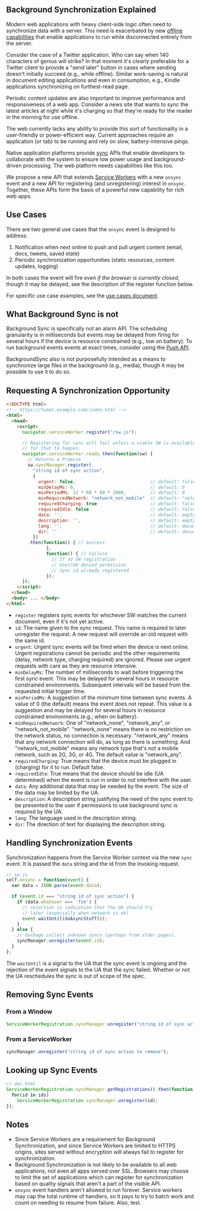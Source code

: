 <h2>Background Synchronization Explained</h2>

Modern web applications with heavy client-side logic often need to synchronize data with a server. This need is exacerbated by new [offline capabilities](https://github.com/slightlyoff/ServiceWorker) that enable applications to run while disconnected entirely from the server.

Consider the case of a Twitter application. Who can say when 140 characters of genius will strike? In that moment it's _clearly_ preferable for a Twitter client to provide a "send later" button in cases where sending doesn't initially succeed (e.g., while offline). Similar work-saving is natural in document editing applications and even in consumption, e.g., Kindle applications synchronizing on furthest-read page.

Periodic content updates are also important to improve performance and responsiveness of a web app. Consider a news site that wants to sync the latest articles at night while it's charging so that they're ready for the reader in the morning for use offline.

The web currently lacks any ability to provide this sort of functionality in a user-friendly or power-efficient way. Current approaches require an application (or tab) to be running and rely on slow, battery-intensive pings.

Native application platforms provide  [sync](https://developer.android.com/training/sync-adapters/running-sync-adapter.html) APIs that enable developers to collaborate with the system to ensure low power usage and background-driven processing. The web platform needs capabilities like this too.

We propose a new API that extends [Service Workers](https://github.com/slightlyoff/ServiceWorker) with a new `onsync` event and a new API for registering (and unregistering) interest in `onsync`. Together, these APIs form the basis of a powerful new capability for rich web apps.

## Use Cases

There are two general use cases that the `onsync` event is designed to address:

1. Notification when next online to push and pull urgent content (email, docs, tweets, saved state)
2. Periodic synchronization opportunities (static resources, content updates, logging)

In both cases the event will fire _even if the browser is currently closed_, though it may be delayed, see the description of the register function below.

For specific use case examples, see the [use cases document](https://slightlyoff.github.io/BackgroundSync/use_cases.html).

## What Background Sync is not
Background Sync is specifically not an alarm API. The scheduling granularity is in milliseconds but events may be delayed from firing for several hours if the device is resource constrained (e.g., low on battery). To run background events events at exact times, consider using the [Push API](https://w3c.github.io/push-api/).

BackgroundSync also is not purposefully intended as a means to synchronize large files in the background (e.g., media), though it may be possible to use it to do so.

## Requesting A Synchronization Opportunity

```html
<!DOCTYPE html>
<!-- https://tweet.example.com/index.html -->
<html>
  <head>
    <script>
      navigator.serviceWorker.register("/sw.js");

      // Registering for sync will fail unless a viable SW is available, so wait
      // for that to happen.
      navigator.serviceWorker.ready.then(function(sw) {
        // Returns a Promise
        sw.syncManager.register(
          "string id of sync action",
          {
            urgent: false,                            // default: false
            minDelayMs: 0,                            // default: 0
            minPeriodMs: 12 * 60 * 60 * 1000,         // default: 0
            minRequiredNetwork: "network_not_mobile"  // default: "network_any"
            requiredCharging: true                    // default: false
            requiredIdle: false                       // default: false
            data: '',                                 // default: empty string
            description: '',                          // default: empty string
            lang: '',                                 // default: document lang
            dir: ''                                   // default: document dir
          })
        .then(function() { // Success 
               },
               function() { // Failure
                 // If no SW registration
                 // User/UA denied permission
                 // Sync id already registered
               });
      });
    </script>
  </head>
  <body> ... </body>
</html>
```
* `register` registers sync events for whichever SW matches the current document, even if it's not yet active.
* `id`: The name given to the sync request.  This name is required to later unregister the request.  A new request will override an old request with the same id.
* `urgent`: Urgent sync events will be fired when the device is next online. Urgent registrations cannot be periodic and the other requirements (delay, network type, charging required) are ignored. Please use urgent requests with care as they are resource intensive.
* `minDelayMs`: The number of milliseconds to wait before triggering the first sync event. This may be delayed for several hours in resource constrained environments. Subsequent intervals will be based from the requested initial trigger time.
* `minPeriodMs`: A suggestion of the minimum time between sync events. A value of 0 (the default) means the event does not repeat. This value is a suggestion and may be delayed for several hours in resource constrained environments (e.g., when on battery). 
* `minRequiredNetwork`: One of "network_none", "network_any", or "network_not_mobile". "network_none" means there is no restriction on the network status, no connection is necessary. "network_any" means that any network connection will do, as long as there is something. And "network_not_mobile" means any network type that's not a mobile network, such as 2G, 3G, or 4G. The default value is "network_any".
* `requiredCharging`: True means that the device must be plugged in (charging) for it to run. Default false.
* `requiredIdle`: True means that the device should be idle (UA determined) when the event is run in order to not interfere with the user.
* `data`: Any additional data that may be needed by the event.  The size of the data may be limited by the UA.
* `description`: A description string justifying the need of the sync event to be presented to the user if permissions to use background sync is required by the UA.
* `lang`: The language used in the description string.
* `dir`: The direction of text for displaying the description string.

## Handling Synchronization Events

Synchronization happens from the Service Worker context via the new `sync` event. It is passed the `data` string and the id from the invoking request.

```js
// sw.js
self.onsync = function(event) {
  var data = JSON.parse(event.data);

  if (event.id === "string id of sync action") {
    if (data.whatever === 'foo') {
      // rejection is indication that the UA should try
      // later (especially when network is ok)
      event.waitUntil(doAsyncStuff());
    }
  } else {
    // Garbage collect unknown syncs (perhaps from older pages).
    syncManager.unregister(event.id);
  }
};
```
The `waitUntil` is a signal to the UA that the sync event is ongoing and the rejection of the event signals to the UA that the sync failed. Whether or not the UA reschedules the sync is out of scope of the spec.

## Removing Sync Events

### From a Window
```js
ServiceWorkerRegistration.syncManager.unregister("string id of sync action to remove");
```

### From a ServiceWorker
```js
syncManager.unregister("string id of sync action to remove");
```

## Looking up Sync Events

```js
// doc.html
ServiceWorkerRegistration.syncManager.getRegistrations().then(function(ids) {
  for(id in ids)
    ServiceWorkerRegistration.syncManager.unregister(id);
});
```


## Notes

  * Since Service Workers are a requirement for Background Synchronization, and since Service Workers are limited to HTTPS origins, sites served without encryption will always fail to register for synchronization.
  * Background Synchronization is not likely to be available to all web applications, not even all apps served over SSL. Browsers may choose to limit the set of applications which can register for synchronization based on quality signals that aren't a part of the visible API.
  * `onsync` event handlers aren't allowed to run forever. Service workers may cap the total runtime of handlers, so it pays to try to batch work and count on needing to resume from failure. Also, test.
